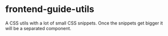# frontend-guide-utils
A CSS utils with a lot of small CSS snippets. Once the snippets get bigger it will be a separated component.
